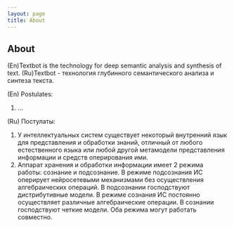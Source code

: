 ```yaml
---
layout: page
title: About
---
```

## About
(En)Textbot is the technology for deep semantic analysis and synthesis of text.
(Ru)Textbot - технология глубинного семантического анализа и синтеза текста.

(En) Postulates:
1. ...

(Ru) Постулаты:
1. У интеллектуальных систем существует некоторый внутренний язык для представления и обработки знаний, отличный от любого естественного языка или любой другой метамодели представления информации и средств оперирования ими.
2. Аппарат хранения и обработки информации имеет 2 режима работы: сознание и подсознание. В режиме подсознания ИС оперирует нейросетевыми механизмами без осуществления алгебраических операций. В подсознании господствуют дистрибутивные модели. В режиме сознания ИС постоянно осуществляет различные алгебраические операции. В сознании господствуют четкие модели. Оба режима могут работать совместно.
